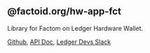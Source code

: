 
## @factoid.org/hw-app-fct

Library for Factom on Ledger Hardware Wallet.

[Github](https://github.com/MyFactomWallet/ledger-factomjs),
[API Doc](http://MyFactomWallet.github.io/ledger-factomjs/),
[Ledger Devs Slack](https://ledger-dev.slack.com/)
